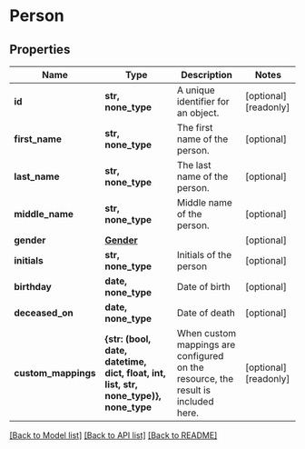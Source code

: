 # Person


## Properties
Name | Type | Description | Notes
------------ | ------------- | ------------- | -------------
**id** | **str, none_type** | A unique identifier for an object. | [optional] [readonly] 
**first_name** | **str, none_type** | The first name of the person. | [optional] 
**last_name** | **str, none_type** | The last name of the person. | [optional] 
**middle_name** | **str, none_type** | Middle name of the person. | [optional] 
**gender** | [**Gender**](Gender.md) |  | [optional] 
**initials** | **str, none_type** | Initials of the person | [optional] 
**birthday** | **date, none_type** | Date of birth | [optional] 
**deceased_on** | **date, none_type** | Date of death | [optional] 
**custom_mappings** | **{str: (bool, date, datetime, dict, float, int, list, str, none_type)}, none_type** | When custom mappings are configured on the resource, the result is included here. | [optional] [readonly] 

[[Back to Model list]](../../README.md#documentation-for-models) [[Back to API list]](../../README.md#documentation-for-api-endpoints) [[Back to README]](../../README.md)


